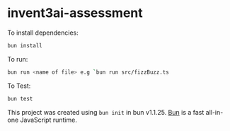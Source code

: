 # invent3ai-assessment

To install dependencies:

```bash
bun install
```

To run:

```bash
bun run <name of file> e.g `bun run src/fizzBuzz.ts
```

To Test:

```bash
bun test
```

This project was created using `bun init` in bun v1.1.25. [Bun](https://bun.sh) is a fast all-in-one JavaScript runtime.
